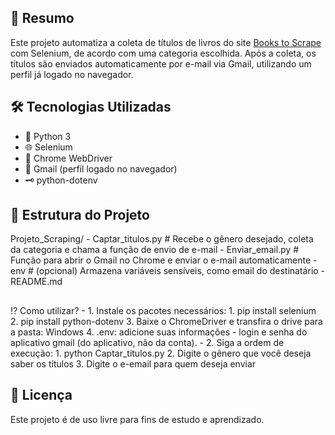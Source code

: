 ## 📃 Resumo
Este projeto automatiza a coleta de títulos de livros do site [Books to Scrape](http://books.toscrape.com/) com Selenium, de acordo com uma categoria escolhida. 
Após a coleta, os títulos são enviados automaticamente por e-mail via Gmail, utilizando um perfil já logado no navegador.

## 🛠 Tecnologias Utilizadas

  - 🐍 Python 3
  - 🌐 Selenium  
  - 🧭 Chrome WebDriver  
  - 📧 Gmail (perfil logado no navegador)  
  - 🗝️ python-dotenv 

## 📁 Estrutura do Projeto
Projeto_Scraping/ 
    - Captar_titulos.py # Recebe o gênero desejado, coleta da categoria e chama a função de envio de e-mail 
    - Enviar_email.py # Função para abrir o Gmail no Chrome e enviar o e-mail automaticamente 
    - env # (opcional) Armazena variáveis sensíveis, como email do destinatário 
    - README.md 

## 
⁉️ Como utilizar?
    - 1. Instale os pacotes necessários:
        1. pip install selenium
        2. pip install python-dotenv
        3. Baixe o ChromeDriver e transfira o drive para a pasta: Windows
        4. .env: adicione suas informações - login e senha do aplicativo gmail (do aplicativo, não da conta).
    - 2. Siga a ordem de execução:
        1. python Captar_titulos.py
        2. Digite o gênero que você deseja saber os títulos
        3. Digite o e-email para quem deseja enviar

## 📃 Licença
Este projeto é de uso livre para fins de estudo e aprendizado.
